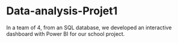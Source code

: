 # Data-analysis-Projet1
In a team of 4, from an SQL database, we developed an interactive dashboard with Power BI for our school project.
